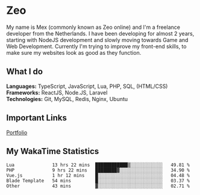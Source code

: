 # Zeo
My name is Mex (commonly known as Zeo online) and I'm a freelance developer from the Netherlands. I have been developing for almost 2 years, starting with NodeJS development and slowly moving towards Game and Web Development. Currently I'm trying to improve my front-end skills, to make sure my websites look as good as they function.

## What I do
**Languages:** TypeScript, JavaScript, Lua, PHP, SQL, (HTML/CSS)<br/>
**Frameworks:** ReactJS, Node.JS, Laravel<br/>
**Technologies:** Git, MySQL, Redis, Nginx, Ubuntu<br/>

## Important Links
[Portfolio](https://zeodev.cc)

## My WakaTime Statistics
<!--START_SECTION:waka-->
```text
Lua              13 hrs 22 mins  ████████████▒░░░░░░░░░░░░   49.81 % 
PHP              9 hrs 22 mins   ████████▓░░░░░░░░░░░░░░░░   34.90 % 
Vue.js           1 hr 12 mins    █░░░░░░░░░░░░░░░░░░░░░░░░   04.48 % 
Blade Template   54 mins         █░░░░░░░░░░░░░░░░░░░░░░░░   03.37 % 
Other            43 mins         ▓░░░░░░░░░░░░░░░░░░░░░░░░   02.71 % 
```
<!--END_SECTION:waka-->
